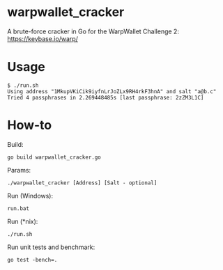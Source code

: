 # warpwallet_cracker
A brute-force cracker in Go for the WarpWallet Challenge 2: https://keybase.io/warp/

# Usage

```
$ ./run.sh 
Using address "1MkupVKiCik9iyfnLrJoZLx9RH4rkF3hnA" and salt "a@b.c"
Tried 4 passphrases in 2.269448485s [last passphrase: 2zZM3L1C]
```

# How-to
Build:

`go build warpwallet_cracker.go`

Params:

`./warpwallet_cracker [Address] [Salt - optional]`

Run (Windows):

`run.bat`

Run (*nix):

`./run.sh`

Run unit tests and benchmark:

`go test -bench=.`
